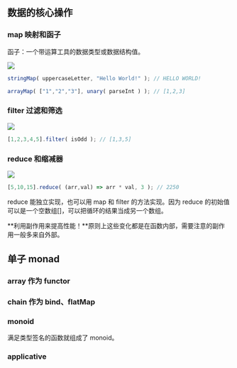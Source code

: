 ## 数据的核心操作
### map 映射和函子
函子：一个带运算工具的数据类型或数据结构值。

![](/images/1664535588098-70aaae1a-0a92-4d9b-8878-3f52c027652f.png)

```javascript
stringMap( uppercaseLetter, "Hello World!" ); // HELLO WORLD!

arrayMap( ["1","2","3"], unary( parseInt ) ); // [1,2,3]
```

### filter 过滤和筛选
![](/images/1664535688068-5c696589-7803-4d4a-8353-c10598488b21.png)

```javascript
[1,2,3,4,5].filter( isOdd ); // [1,3,5]
```

### reduce 和缩减器
![](/images/1664535763857-ae33395c-f3c4-480a-8404-5912be8e6605.png)

```javascript
[5,10,15].reduce( (arr,val) => arr * val, 3 ); // 2250
```



reduce 能独立实现，也可以用 map 和 filter 的方法实现。因为 reduce 的初始值可以是一个空数组[]，可以把循环的结果当成另一个数组。



**利用副作用来提高性能！**原则上这些变化都是在函数内部，需要注意的副作用一般多来自外部。

## 单子 monad
### array 作为 functor
### chain 作为 bind、flatMap
### monoid
满足类型签名的函数就组成了 monoid。

### applicative




